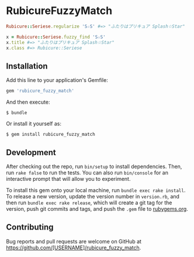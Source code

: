 # RubicureFuzzyMatch

```ruby
Rubicure::Seriese.regularize 'S☆S' #=> "ふたりはプリキュア Splash☆Star"
```

```ruby
x = Rubicure::Seriese.fuzzy_find 'S☆S'
x.title #=> "ふたりはプリキュア Splash☆Star"
x.class #=> Rubicure::Seriese
```

## Installation

Add this line to your application's Gemfile:

```ruby
gem 'rubicure_fuzzy_match'
```

And then execute:

    $ bundle

Or install it yourself as:

    $ gem install rubicure_fuzzy_match

## Development

After checking out the repo, run `bin/setup` to install dependencies. Then, run `rake false` to run the tests. You can also run `bin/console` for an interactive prompt that will allow you to experiment.

To install this gem onto your local machine, run `bundle exec rake install`. To release a new version, update the version number in `version.rb`, and then run `bundle exec rake release`, which will create a git tag for the version, push git commits and tags, and push the `.gem` file to [rubygems.org](https://rubygems.org).

## Contributing

Bug reports and pull requests are welcome on GitHub at https://github.com/[USERNAME]/rubicure_fuzzy_match.

